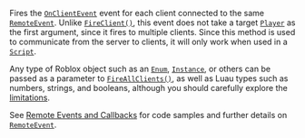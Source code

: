 Fires the [`OnClientEvent`](https://create.roblox.com/docs/reference/engine/classes/RemoteEvent#OnClientEvent) event for each
client connected to the same [`RemoteEvent`](https://create.roblox.com/docs/reference/engine/classes/RemoteEvent). Unlike
[`FireClient()`](https://create.roblox.com/docs/reference/engine/classes/RemoteEvent#FireClient), this event does not take a
target [`Player`](https://create.roblox.com/docs/reference/engine/classes/Player) as the first argument, since it fires to multiple
clients. Since this method is used to communicate from the server to
clients, it will only work when used in a [`Script`](https://create.roblox.com/docs/reference/engine/classes/Script).

Any type of Roblox object such as an [`Enum`](https://create.roblox.com/docs/reference/engine/datatypes/Enum), [`Instance`](https://create.roblox.com/docs/reference/engine/classes/Instance), or
others can be passed as a parameter to
[`FireAllClients()`](https://create.roblox.com/docs/reference/engine/classes/RemoteEvent#FireAllClients), as well as Luau
types such as numbers, strings, and booleans, although you should
carefully explore the
[limitations](https://create.roblox.com/docs/scripting/events/remote#argument-limitations).

See [Remote Events and Callbacks](https://create.roblox.com/docs/scripting/events/remote) for
code samples and further details on [`RemoteEvent`](https://create.roblox.com/docs/reference/engine/classes/RemoteEvent).